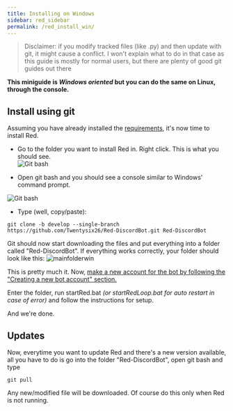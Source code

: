 ```yaml
---
title: Installing on Windows
sidebar: red_sidebar
permalink: /red_install_win/
---
```


> Disclaimer: if you modify tracked files (like .py) and then update with git, it might cause a conflict. I won't explain what to do in that case as this guide is mostly for normal users, but there are plenty of good git guides out there

**This miniguide is _Windows oriented_ but you can do the same on Linux, through the console.**

## Install using git

Assuming you have already installed the [requirements](/Red-Docs/red_win_requirements), it's now time to install Red.

* Go to the folder you want to install Red in. Right click. This is what you should see.  
![Git bash](http://i.imgur.com/32M4VPo.png)

* Open git bash and you should see a console similar to Windows' command prompt.  

![Git bash](http://i.imgur.com/IUz179P.png)

* Type (well, copy/paste):
```
git clone -b develop --single-branch https://github.com/Twentysix26/Red-DiscordBot.git Red-DiscordBot
```

Git should now start downloading the files and put everything into a folder called "Red-DiscordBot". If everything works correctly, your folder should look like this: ![mainfolderwin](https://cdn.discordapp.com/attachments/136940007024885760/171060560450813954/Screenshot_2016-04-16_20.52.05.png)  

This is pretty much it. Now, [make a new account for the bot by following the "Creating a new bot account" section.](https://twentysix26.github.io/Red-Docs/red_guide_bot_accounts/#creating-a-new-bot-account)  

Enter the folder, run startRed.bat *(or startRedLoop.bat for auto restart in case of error)* and follow the instructions for setup.

And we're done. 

## Updates

Now, everytime you want to update Red and there's a new version available, all you have to do is go into the folder "Red-DiscordBot", open git bash and type

`git pull`

Any new/modified file will be downloaded. Of course do this only when Red is not running.
